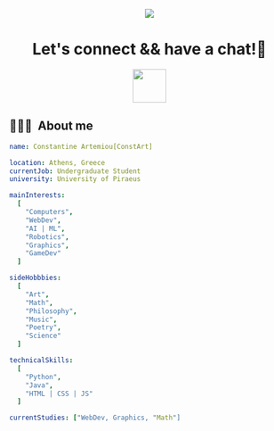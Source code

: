 <p align="center">
  <img src="https://capsule-render.vercel.app/api?type=waving&color=timeGradient&height=300&section=footer&text=Hello%20World!!!&fontSize=72" />
</p>

<h1 align="center">
  Let's connect && have a chat!💬
</h1>

<p align="center">
    <a href = "https://www.instagram.com/const_art_sc/" alt = "const_art_sc | Instagram" target = "_blank"> 
     <img height = "60" src = "https://user-images.githubusercontent.com/46517096/166974368-9798f39f-1f46-499c-b14e-81f0a3f83a06.png">
    <a>
</p>

<h2> 👨🏻‍💻 &nbsp;About me</h2>

```yaml
name: Constantine Artemiou[ConstArt]

location: Athens, Greece
currentJob: Undergraduate Student
university: University of Piraeus

mainInterests:
  [
    "Computers",
    "WebDev",
    "AI | ML",
    "Robotics",
    "Graphics",
    "GameDev"
  ]

sideHobbbies:
  [
    "Art",
    "Math",
    "Philosophy",
    "Music",
    "Poetry",
    "Science"
  ]

technicalSkills:
  [
    "Python",
    "Java",
    "HTML | CSS | JS"
  ]

currentStudies: ["WebDev, Graphics, "Math"]
```